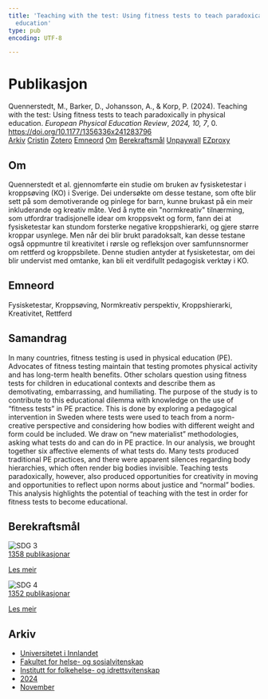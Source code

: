 ```yaml
---
title: 'Teaching with the test: Using fitness tests to teach paradoxically in physical
  education'
type: pub
encoding: UTF-8

---
```

<h1>Publikasjon</h1>
<article id="csl-bib-container-85SUFEJ6" class="csl-bib-container">
  <div class="csl-bib-body"> <div class="csl-entry">Quennerstedt, M., Barker, D., Johansson, A., &#38; Korp, P. (2024). Teaching with the test: Using fitness tests to teach paradoxically in physical education. <i>European Physical Education Review</i>, <i>2024, 10, 7</i>, 0. <a href="https://doi.org/10.1177/1356336x241283796">https://doi.org/10.1177/1356336x241283796</a></div> </div>
  <div class="csl-bib-buttons">
    <a href="#taxonomy-article-85SUFEJ6" alt="archive" class="csl-bib-button">Arkiv</a>
    <a href="https://app.cristin.no/results/show.jsf?id=2324976" alt="Cristin" class="csl-bib-button">Cristin</a>
    <a href="http://zotero.org/groups/5881554/items/85SUFEJ6" alt="Zotero" class="csl-bib-button">Zotero</a>
    <a href="#keywords-article-85SUFEJ6" alt="keywords" class="csl-bib-button">Emneord</a>
    <a href="#about-article-85SUFEJ6" alt="about_pub" class="csl-bib-button">Om</a>
    <a href="#sdg-article-85SUFEJ6" alt="sdg" class="csl-bib-button">Berekraftsmål</a>
    <a href="https://journals.sagepub.com/doi/pdf/10.1177/1356336X241283796" alt="Unpaywall" class="csl-bib-button">Unpaywall</a>
    <a href="https://journals.sagepub.com/doi/pdf/10.1177/1356336X241283796" alt="EZproxy" class="csl-bib-button">EZproxy</a>
  </div>
  <div id="csl-bib-meta-container-85SUFEJ6"></div>
</article>
<div id="csl-bib-meta-85SUFEJ6" class="csl-bib-meta">
  <article id="about-article-85SUFEJ6" class="about_pub-article">
    <h1>Om</h1>
    Quennerstedt et al. gjennomførte ein studie om bruken av fysisketestar i kroppsøving (KO) i Sverige. Dei undersøkte om desse testane, som ofte blir sett på som demotiverande og pinlege for barn, kunne brukast på ein meir inkluderande og kreativ måte. Ved å nytte ein "normkreativ" tilnærming, som utfordrar tradisjonelle idear om kroppsvekt og form, fann dei at fysisketestar kan stundom forsterke negative kroppshierarki, og gjere større kroppar usynlege. Men når dei blir brukt paradoksalt, kan desse testane også oppmuntre til kreativitet i rørsle og refleksjon over samfunnsnormer om rettferd og kroppsbilete. Denne studien antyder at fysisketestar, om dei blir undervist med omtanke, kan bli eit verdifullt pedagogisk verktøy i KO.
  </article>
  <article id="keywords-article-85SUFEJ6" class="keywords-article">
    <h1>Emneord</h1>
    Fysisketestar, Kroppsøving, Normkreativ perspektiv, Kroppshierarki, Kreativitet, Rettferd
  </article>
  <article id="abstract-article-85SUFEJ6" class="abstract-article">
    <h1>Samandrag</h1>
    In many countries, fitness testing is used in physical education (PE). Advocates of fitness testing maintain that testing promotes physical activity and has long-term health benefits. Other scholars question using fitness tests for children in educational contexts and describe them as demotivating, embarrassing, and humiliating. The purpose of the study is to contribute to this educational dilemma with knowledge on the use of “fitness tests” in PE practice. This is done by exploring a pedagogical intervention in Sweden where tests were used to teach from a norm-creative perspective and considering how bodies with different weight and form could be included. We draw on “new materialist” methodologies, asking what tests do and can do in PE practice. In our analysis, we brought together six affective elements of what tests do. Many tests produced traditional PE practices, and there were apparent silences regarding body hierarchies, which often render big bodies invisible. Teaching tests paradoxically, however, also produced opportunities for creativity in moving and opportunities to reflect upon norms about justice and “normal” bodies. This analysis highlights the potential of teaching with the test in order for fitness tests to become educational.
  </article>
  <article id="sdg-article-85SUFEJ6" class="sdg-article">
    <h1>Berekraftsmål</h1>
    <div class="sdg-container"><div id="sdg3" class="sdg">
        <img src="{{< params subfolder >}}images/sdg/sdg03_nn.png" class="image" alt="SDG 3">
        <div class="sdg-overlay">
          <a href="/nn/archive/?key=?sdg=3#archive" class="sdg-publication-count"><span>1358</span> publikasjonar</a>
          <p><a href="https://fn.no/om-fn/fns-baerekraftsmaal/god-helse-og-livskvalitet?lang=nno-NO" class="sdg-read-more">Les meir</a></p>
        </div>
      </div> <div id="sdg4" class="sdg">
        <img src="{{< params subfolder >}}images/sdg/sdg04_nn.png" class="image" alt="SDG 4">
        <div class="sdg-overlay">
          <a href="/nn/archive/?key=?sdg=4#archive" class="sdg-publication-count"><span>1352</span> publikasjonar</a>
          <p><a href="https://fn.no/om-fn/fns-baerekraftsmaal/god-utdanning?lang=nno-NO" class="sdg-read-more">Les meir</a></p>
        </div>
      </div></div>
  </article>
  <article id="taxonomy-article-85SUFEJ6" class="taxonomy-article">
    <h1>Arkiv</h1>
    <ul>
      <li>
        <a href="/nn/archive/?key=3DCRN523">Universitetet i Innlandet</a>
      </li>
      <li>
        <a href="/nn/archive/?key=IDKFS3MX">Fakultet for helse- og sosialvitenskap</a>
      </li>
      <li>
        <a href="/nn/archive/?key=FJXE3Z8X">Institutt for folkehelse- og idrettsvitenskap</a>
      </li>
      <li>
        <a href="/nn/archive/?key=DLUBDP8T">2024</a>
      </li>
      <li>
        <a href="/nn/archive/?key=ANWITLIG">November</a>
      </li>
    </ul>
  </article>
</div>
